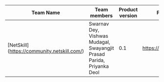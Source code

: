 
| Team Name | Team members | Product version | Product document | Product demo | User guide | Source code | Developer guide |
| ----- | ----- | ----- | ----- | ----- | ----- | ----- | ----- |
| [NetSkill] (https://community.netskill.com/)| Swarnav Dey, Vishwas Mudagal, Swayangjit Prasad Parida, Priyanka Deol | 0.1 | https://community.netskill.com/ | [Product demo](https://drive.google.com/file/d/1IVAToqQ_C5AaLyNFZ0HQM23nOSFgS3aE/view) |  | [BAP](https://gitlab.com/gwl-community/hackathon-fe) [BPP](https://gitlab.com/gwl-community/hackathon-be) |  |
